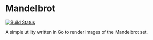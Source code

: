 # Mandelbrot

[![Build Status](https://travis-ci.org/mhickman/mandelbrot.svg?branch=master)](https://travis-ci.org/mhickman/mandelbrot)

A simple utility written in Go to render images of the Mandelbrot set.
